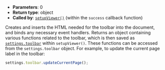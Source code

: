 * **Parameters**: 0
* **Return type**: object
* **Called by**: [`setupViewer()`](#setupViewer) (within the `success` callback
  function)

Creates and inserts the HTML needed for the toolbar into the document, and
binds any necessary event handlers. Returns an object containing various
functions related to the toolbar, which is then saved as
[`settings.toolbar`](#MONKEY) within `setupViewer()`. These functions can be
accessed from the `settings.toolbar` object. For example, to update the current
page label in the toolbar:

```javascript
settings.toolbar.updateCurrentPage();
```
